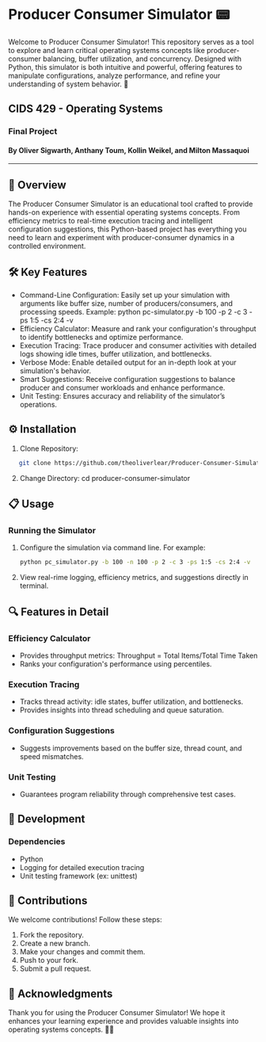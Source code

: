 # Producer Consumer Simulator 📟
Welcome to Producer Consumer Simulator! This repository serves as a tool to explore and learn critical operating systems concepts like producer-consumer balancing, buffer utilization, and concurrency. Designed with Python, this simulator is both intuitive and powerful, offering features to manipulate configurations, analyze performance, and refine your understanding of system behavior. 🌟

## CIDS 429 - Operating Systems
### Final Project
#### By Oliver Sigwarth, Anthany Toum, Kollin Weikel, and Milton Massaquoi

---

## 📖 Overview 
The Producer Consumer Simulator is an educational tool crafted to provide hands-on experience with essential operating systems concepts. From efficiency metrics to real-time execution tracing and intelligent configuration suggestions, this Python-based project has everything you need to learn and experiment with producer-consumer dynamics in a controlled environment.

## 🛠️ Key Features
- Command-Line Configuration: Easily set up your simulation with arguments like buffer size, number of producers/consumers, and processing speeds.
Example: python pc-simulator.py -b 100 -p 2 -c 3 -ps 1:5 -cs 2:4 -v
- Efficiency Calculator: Measure and rank your configuration's throughput to identify bottlenecks and optimize performance.
- Execution Tracing: Trace producer and consumer activities with detailed logs showing idle times, buffer utilization, and bottlenecks.
- Verbose Mode: Enable detailed output for an in-depth look at your simulation's behavior.
- Smart Suggestions: Receive configuration suggestions to balance producer and consumer workloads and enhance performance.
- Unit Testing: Ensures accuracy and reliability of the simulator’s operations.
  
## ⚙️ Installation
1. Clone Repository:
```bash
   git clone https://github.com/theoliverlear/Producer-Consumer-Simulator.git
   ```
2. Change Directory:
   cd producer-consumer-simulator 

## 📋 Usage
### Running the Simulator 
1. Configure the simulation via command line. For example:
   ``` bash
   python pc_simulator.py -b 100 -n 100 -p 2 -c 3 -ps 1:5 -cs 2:4 -v
    ```
2. View real-rime logging, efficiency metrics, and suggestions directly in terminal.

## 🔍 Features in Detail
### Efficiency Calculator 
- Provides throughput metrics: Throughput = Total Items/Total Time Taken
- Ranks your configuration's performance using percentiles.

### Execution Tracing 
- Tracks thread activity: idle states, buffer utilization, and bottlenecks.
- Provides insights into thread scheduling and queue saturation.

### Configuration Suggestions
- Suggests improvements based on the buffer size, thread count, and speed mismatches.

### Unit Testing 
- Guarantees program reliability through comprehensive test cases.

## 🧰 Development
### Dependencies 
- Python
- Logging for detailed execution tracing
- Unit testing framework (ex: unittest)

## 🌟 Contributions
We welcome contributions! Follow these steps:
1. Fork the repository.
2. Create a new branch.
3. Make your changes and commit them.
4. Push to your fork.
5. Submit a pull request.

## 🙌 Acknowledgments
Thank you for using the Producer Consumer Simulator! We hope it enhances your learning experience and provides valuable insights into operating systems concepts. 🚀✨

